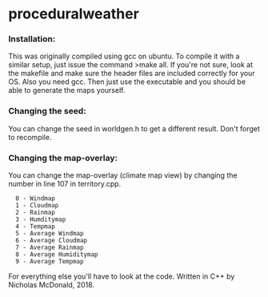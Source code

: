 # proceduralweather

### Installation:
This was originally compiled using gcc on ubuntu. To compile it with a similar setup, just issue the command >make all. If you're not sure, look at the makefile and make sure the header files are included correctly for your OS. Also you need gcc.
Then just use the executable and you should be able to generate the maps yourself. 

### Changing the seed:
You can change the seed in worldgen.h to get a different result. Don't forget to recompile.

### Changing the map-overlay:
You can change the map-overlay (climate map view) by changing the number in line 107 in territory.cpp.

      0 - Windmap
      1 - Cloudmap
      2 - Rainmap
      3 - Humditymap
      4 - Tempmap
      5 - Average Windmap
      6 - Average Cloudmap
      7 - Average Rainmap
      8 - Average Humiditymap
      9 - Average Tempmap

For everything else you'll have to look at the code. Written in C++ by Nicholas McDonald, 2018.
